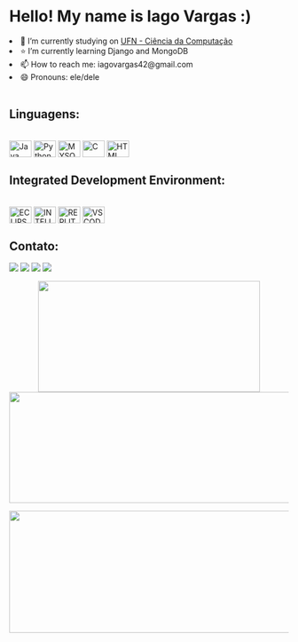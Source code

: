 <h1>Hello! My name is Iago Vargas :) </h1>

<div>
<li> 👔 I’m currently studying on <a href="https://site.ufn.edu.br/">UFN - Ciência da Computação </a> </li>
<li> ⭐ I’m currently learning Django and MongoDB</li>
<li> 📫 How to reach me: iagovargas42@gmail.com </li>
<li> 😄 Pronouns: ele/dele </li>
</div>
 <br>


<h2>Linguagens: </h2>
<div style="display: inline_block"><br>
  <img align="center" alt="Java" height="30" width="40" src="https://cdn.jsdelivr.net/gh/devicons/devicon@latest/icons/java/java-original.svg">
  <img align="center" alt="Python" height="30" width="40" src="https://cdn.jsdelivr.net/gh/devicons/devicon@latest/icons/python/python-original.svg">
  <img align="center" alt="MYSQL" height="30" width="40" src="https://cdn.jsdelivr.net/gh/devicons/devicon@latest/icons/mysql/mysql-original.svg">
  <img align="center" alt="C" height="30" width="40" src="https://cdn.jsdelivr.net/gh/devicons/devicon@latest/icons/embeddedc/embeddedc-plain.svg">
  <img align="center" alt="HTML" height="30" width="40" src="https://cdn.jsdelivr.net/gh/devicons/devicon@latest/icons/html5/html5-original.svg">
</div>

<h2>Integrated Development Environment: </h2>
<div style="display: inline_block"><br>
  <img align="center" alt="ECLIPSE" height="30" width="40" src="https://cdn.jsdelivr.net/gh/devicons/devicon@latest/icons/eclipse/eclipse-original-wordmark.svg">
  <img align="center" alt="INTELLIJ" height="30" width="40" src="https://cdn.jsdelivr.net/gh/devicons/devicon@latest/icons/intellij/intellij-original.svg">
  <img align="center" alt="REPLIT" height="30" width="40" src="https://cdn.jsdelivr.net/gh/devicons/devicon@latest/icons/replit/replit-original.svg">
  <img align="center" alt="VSCODE" height="30" width="40" src="https://cdn.jsdelivr.net/gh/devicons/devicon@latest/icons/vscode/vscode-original.svg">
</div>

<h2>Contato:</h2>
<div> 
  <a href="https://www.instagram.com/iagoolii/ target="_blank"><img src="https://img.shields.io/badge/-Instagram-%23E4405F?style=for-the-badge&logo=instagram&logoColor=white" target="_blank"></a>
 <a href="https://discord.com/channels/@me" target="_blank"><img src="https://img.shields.io/badge/Discord-7289DA?style=for-the-badge&logo=discord&logoColor=white" target="_blank"></a> 
  <a href = "mailto:iagovargas42@gmail.com"><img src="https://img.shields.io/badge/-Gmail-%23333?style=for-the-badge&logo=gmail&logoColor=white" target="_blank"></a>
  <a href="https://www.linkedin.com/in/iago-oliveira-64690227b/" target="_blank"><img src="https://img.shields.io/badge/-LinkedIn-%230077B5?style=for-the-badge&logo=linkedin&logoColor=white" target="_blank"></a> 

  
</div>

<div>
<p align="center">
  <img width="400" height="200" src="https://github-readme-stats.vercel.app/api/top-langs/?username=Iago-Vargas&size_weight=0.15&count_weight=0.5&layout=compact&theme=vision-friendly-dark">
  <img width="600" height="200" src="https://github-readme-stats.vercel.app/api?username=Iago-Vargas&show_icons=true&theme=vision-friendly-dark">
</p>
</div>
<div>
  <img width="800" height="220" src="https://streak-stats.demolab.com?user=Iago-Vargas&theme=highcontrast&hide_border=true&border_radius=5&card_width=800">
</div>

